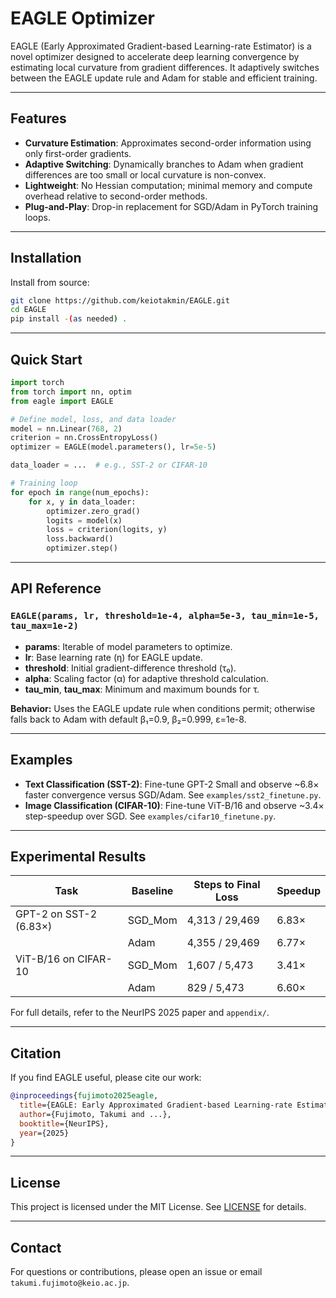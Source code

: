 # EAGLE Optimizer

EAGLE (Early Approximated Gradient-based Learning-rate Estimator) is a novel optimizer designed to accelerate deep learning convergence by estimating local curvature from gradient differences. It adaptively switches between the EAGLE update rule and Adam for stable and efficient training.

---

## Features

- **Curvature Estimation**: Approximates second-order information using only first-order gradients.
- **Adaptive Switching**: Dynamically branches to Adam when gradient differences are too small or local curvature is non-convex.
- **Lightweight**: No Hessian computation; minimal memory and compute overhead relative to second-order methods.
- **Plug-and-Play**: Drop-in replacement for SGD/Adam in PyTorch training loops.

---

## Installation

Install from source:

```bash
git clone https://github.com/keiotakmin/EAGLE.git
cd EAGLE
pip install -(as needed) .
```

---

## Quick Start

```python
import torch
from torch import nn, optim
from eagle import EAGLE

# Define model, loss, and data loader
model = nn.Linear(768, 2)
criterion = nn.CrossEntropyLoss()
optimizer = EAGLE(model.parameters(), lr=5e-5)

data_loader = ...  # e.g., SST-2 or CIFAR-10

# Training loop
for epoch in range(num_epochs):
    for x, y in data_loader:
        optimizer.zero_grad()
        logits = model(x)
        loss = criterion(logits, y)
        loss.backward()
        optimizer.step()
```

---

## API Reference

### `EAGLE(params, lr, threshold=1e-4, alpha=5e-3, tau_min=1e-5, tau_max=1e-2)`

- **params**: Iterable of model parameters to optimize.
- **lr**: Base learning rate (η) for EAGLE update.
- **threshold**: Initial gradient-difference threshold (τ₀).
- **alpha**: Scaling factor (α) for adaptive threshold calculation.
- **tau_min**, **tau_max**: Minimum and maximum bounds for τ.

**Behavior:** Uses the EAGLE update rule when conditions permit; otherwise falls back to Adam with default β₁=0.9, β₂=0.999, ε=1e-8.

---

## Examples

- **Text Classification (SST-2)**: Fine-tune GPT-2 Small and observe ~6.8× faster convergence versus SGD/Adam. See `examples/sst2_finetune.py`.
- **Image Classification (CIFAR-10)**: Fine-tune ViT-B/16 and observe ~3.4× step-speedup over SGD. See `examples/cifar10_finetune.py`.

---

## Experimental Results

| Task                     | Baseline   | Steps to Final Loss | Speedup   |
|--------------------------|------------|---------------------|-----------|
| GPT-2 on SST-2 (6.83×)   | SGD_Mom    | 4,313 / 29,469      | 6.83×     |
|                          | Adam       | 4,355 / 29,469      | 6.77×     |
| ViT-B/16 on CIFAR-10     | SGD_Mom    | 1,607 / 5,473       | 3.41×     |
|                          | Adam       | 829 / 5,473         | 6.60×     |

For full details, refer to the NeurIPS 2025 paper and `appendix/`.

---

## Citation

If you find EAGLE useful, please cite our work:

```bibtex
@inproceedings{fujimoto2025eagle,
  title={EAGLE: Early Approximated Gradient-based Learning-rate Estimator},
  author={Fujimoto, Takumi and ...},
  booktitle={NeurIPS},
  year={2025}
}
```

---

## License

This project is licensed under the MIT License. See [LICENSE](LICENSE) for details.

---

## Contact

For questions or contributions, please open an issue or email `takumi.fujimoto@keio.ac.jp`.
